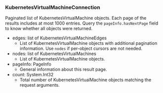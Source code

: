 ### KubernetesVirtualMachineConnection
Paginated list of KubernetesVirtualMachine objects. Each page of the results includes at most 1000 entries. Query the `pageInfo.hasNextPage` field to know whether all objects were returned.

- edges: list of KubernetesVirtualMachineEdges
  - List of KubernetesVirtualMachine objects with additional pagination information. Use `nodes` if per-object cursors are not needed.
- nodes: list of KubernetesVirtualMachines
  - List of KubernetesVirtualMachine objects.
- pageInfo: PageInfo
  - General information about this result page.
- count: System.Int32
  - Total number of KubernetesVirtualMachine objects matching the request arguments.
